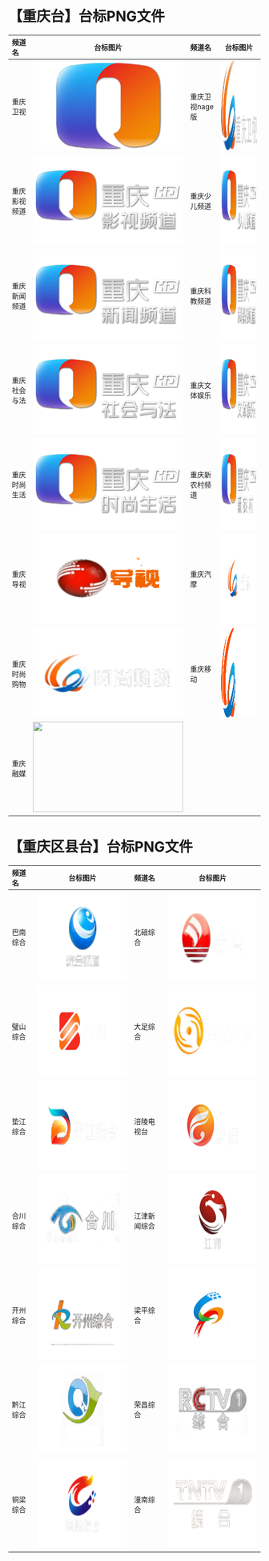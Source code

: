 # 【重庆台】台标PNG文件
|频道名|台标图片|频道名|台标图片|
|:---|:---:|:---|:---:|
|重庆卫视|<img src="https://raw.githubusercontent.com/love599/TVLogo/main/logo/卫视/重庆卫视.png" width="300" height="180">|重庆卫视nage版|<img src="https://raw.githubusercontent.com/love599/TVLogo/main/logo/重庆/重庆卫视.png" width="300" height="180">|
|重庆影视频道|<img src="https://raw.githubusercontent.com/love599/TVLogo/main/logo/重庆/重庆影视.png" width="300" height="180">|重庆少儿频道|<img src="https://raw.githubusercontent.com/love599/TVLogo/main/logo/重庆/重庆少儿.png" width="300" height="180">|
|重庆新闻频道|<img src="https://raw.githubusercontent.com/love599/TVLogo/main/logo/重庆/重庆新闻.png" width="300" height="180">|重庆科教频道|<img src="https://raw.githubusercontent.com/love599/TVLogo/main/logo/重庆/重庆科教.png" width="300" height="180">|
|重庆社会与法|<img src="https://raw.githubusercontent.com/love599/TVLogo/main/logo/重庆/重庆社会与法.png" width="300" height="180">|重庆文体娱乐|<img src="https://raw.githubusercontent.com/love599/TVLogo/main/logo/重庆/重庆文体娱乐.png" width="300" height="180">|
|重庆时尚生活|<img src="https://raw.githubusercontent.com/love599/TVLogo/main/logo/重庆/重庆时尚生活.png" width="300" height="180">|重庆新农村频道|<img src="https://raw.githubusercontent.com/love599/TVLogo/main/logo/重庆/重庆新农村.png" width="300" height="180">|
|重庆导视|<img src="https://raw.githubusercontent.com/love599/TVLogo/main/logo/重庆/重庆导视.png" width="300" height="180">|重庆汽摩|<img src="https://raw.githubusercontent.com/love599/TVLogo/main/logo/重庆/重庆汽摩.png" width="300" height="180">|
|重庆时尚购物|<img src="https://raw.githubusercontent.com/love599/TVLogo/main/logo/重庆/重庆时尚购物.png" width="300" height="180">|重庆移动|<img src="https://raw.githubusercontent.com/love599/TVLogo/main/logo/重庆/重庆移动.png" width="300" height="180">|
|重庆融媒|<img src="https://raw.githubusercontent.com/love599/TVLogo/main/logo/重庆/重庆融媒.png" width="300" height="180">|
# 【重庆区县台】台标PNG文件
|频道名|台标图片|频道名|台标图片|
|:---|:---:|:---|:---:|
|巴南综合|<img src="https://raw.githubusercontent.com/love599/TVLogo/main/logo/重庆/巴南综合.png" width="300" height="180">|北碚综合|<img src="https://raw.githubusercontent.com/love599/TVLogo/main/logo/重庆/北碚综合.png" width="300" height="180">|
|璧山综合|<img src="https://raw.githubusercontent.com/love599/TVLogo/main/logo/重庆/璧山综合.png" width="300" height="180">|大足综合|<img src="https://raw.githubusercontent.com/love599/TVLogo/main/logo/重庆/大足综合.png" width="300" height="180">|
|垫江综合|<img src="https://raw.githubusercontent.com/love599/TVLogo/main/logo/重庆/垫江综合.png" width="300" height="180">|涪陵电视台|<img src="https://raw.githubusercontent.com/love599/TVLogo/main/logo/重庆/涪陵电视台.png" width="300" height="180">|
|合川综合|<img src="https://raw.githubusercontent.com/love599/TVLogo/main/logo/重庆/合川综合.png" width="300" height="180">|江津新闻综合|<img src="https://raw.githubusercontent.com/love599/TVLogo/main/logo/重庆/江津新闻综合.png" width="300" height="180">|
|开州综合|<img src="https://raw.githubusercontent.com/love599/TVLogo/main/logo/重庆/开州综合.png" width="300" height="180">|梁平综合|<img src="https://raw.githubusercontent.com/love599/TVLogo/main/logo/重庆/梁平综合.png" width="300" height="180">|
|黔江综合|<img src="https://raw.githubusercontent.com/love599/TVLogo/main/logo/重庆/黔江综合.png" width="300" height="180">|荣昌综合|<img src="https://raw.githubusercontent.com/love599/TVLogo/main/logo/重庆/荣昌综合.png" width="300" height="180">|
|铜梁综合|<img src="https://raw.githubusercontent.com/love599/TVLogo/main/logo/重庆/铜梁综合.png" width="300" height="180">|潼南综合|<img src="https://raw.githubusercontent.com/love599/TVLogo/main/logo/重庆/潼南综合.png" width="300" height="180">|
